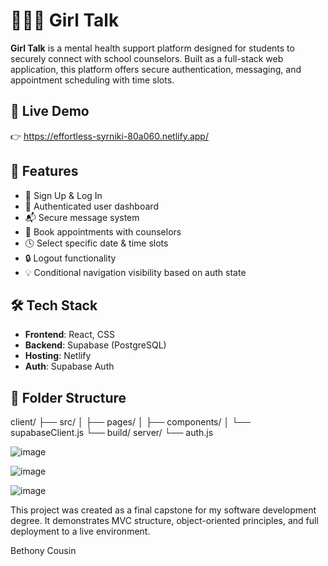 # 👩🏽‍💬 Girl Talk

**Girl Talk** is a mental health support platform designed for students to securely connect with school counselors. Built as a full-stack web application, this platform offers secure authentication, messaging, and appointment scheduling with time slots.

## 🚀 Live Demo
👉 https://effortless-syrniki-80a060.netlify.app/

## 📂 Features
- 📝 Sign Up & Log In
- 👤 Authenticated user dashboard
- 📬 Secure message system
- 📅 Book appointments with counselors
- 🕓 Select specific date & time slots
- 🔒 Logout functionality
- 💡 Conditional navigation visibility based on auth state

## 🛠 Tech Stack
- **Frontend**: React, CSS
- **Backend**: Supabase (PostgreSQL)
- **Hosting**: Netlify
- **Auth**: Supabase Auth

## 📁 Folder Structure
client/
├── src/
│ ├── pages/
│ ├── components/
│ └── supabaseClient.js
└── build/
server/
└── auth.js

![image](https://github.com/user-attachments/assets/1c342581-7d44-4746-a7a2-bc7fc2cd5aa3)

![image](https://github.com/user-attachments/assets/74b6d2b3-26f2-4ae8-8f5a-83710dca8fff)

![image](https://github.com/user-attachments/assets/d5be9622-e28d-4470-a2a6-99e868cd0407)

This project was created as a final capstone for my software development degree. It demonstrates MVC structure, object-oriented principles, and full deployment to a live environment.

Bethony Cousin

